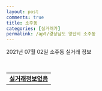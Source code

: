 ```yaml
---
layout: post
comments: true
title: 소주동
categories: [실거래가]
permalink: /apt/경상남도 양산시 소주동
---
```


2021년 07월 02일 소주동 실거래 정보

<script type="text/javascript">
  google.charts.load('current', {'packages':['corechart']});
  google.charts.setOnLoadCallback(drawChart);

  function drawChart() {
    var data = google.visualization.arrayToDataTable([['거래일', '매매', '전월세', '전매'], ['20-07', 35, 15, 0], ['20-08', 25, 17, 0], ['20-09', 24, 24, 0], ['20-10', 33, 27, 0], ['20-11', 63, 18, 0], ['20-12', 69, 14, 0], ['21-01', 45, 28, 0], ['21-02', 47, 14, 0], ['21-03', 51, 24, 0], ['21-04', 43, 17, 0], ['21-05', 43, 17, 0], ['21-06', 19, 11, 0]]);

    var options = {
      title: '최근 유형별 거래량 추이',
      legend: { position: 'bottom' }
    };

    var chart = new google.visualization.LineChart(document.getElementById('columnchart_material'));
    chart.draw(data, (options));
  }
</script>

<div id="columnchart_material" style="width: 95%; margin-left: -35px; display: block"></div>
<br>
<table>
  <tr>
    <td colspan="4" style="font-weight: bold;"><a href="https://search.naver.com/search.naver?query=소주동 실거래정보없음">실거래정보없음</a></td>
  </tr>
    
</table>
    